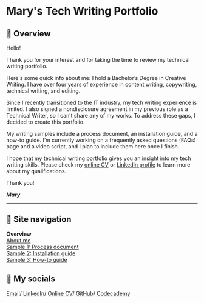 # Mary's Tech Writing Portfolio

## 📄 Overview

Hello!

Thank you for your interest and for taking the time to review my technical writing portfolio.

Here's some quick info about me: I hold a Bachelor’s Degree in Creative Writing. I have over four years of experience in content writing, copywriting, technical writing, and editing.

Since I recently transitioned to the IT industry, my tech writing experience is limited. I also signed a nondisclosure agreement in my previous role as a Technical Writer, so I can’t share any of my works. To address these gaps, I decided to create this portfolio.

My writing samples include a process document, an installation guide, and a how-to guide. I’m currently working on a frequently asked questions (FAQs) page and a video script, and I plan to include them here once I finish.

I hope that my technical writing portfolio gives you an insight into my tech writing skills. Please check my [online CV](https://marytanaelwriter.com) or [LinkedIn profile](https://www.linkedin.com/in/marytanaelwriter) to learn more about my qualifications.

Thank you!

***Mary***

---

## 📍 Site navigation

**Overview**   
[About me](about-me.md)  
[Sample 1: Process document](sample-1-overview.md)  
[Sample 2: Installation guide](sample-2-overview.md)  
[Sample 3: How-to guide](sample-3-overview.md)  

## 💌 My socials

[Email](mailto:marytanaelwriter@gmail.com)/ 
[LinkedIn](https://www.linkedin.com/in/marytanaelwriter/)/ 
[Online CV](https://marytanaelwriter.com/)/ 
[GitHub](https://github.com/marytanaelwriter)/ 
[Codecademy](https://www.codecademy.com/profiles/annewrites)

